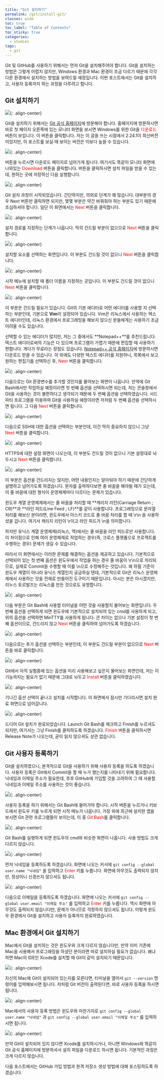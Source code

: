 ```yaml
---
title: "Git 설치하기"
permalink: /git/install-git/
classes: wide
toc: true
toc_label: "Table of Contents"
toc_sticky: true
categories:
  - studies
tags:
  - git
---
```


Git 및 GitHub를 사용하기 위해서는 먼저 Git을 설치해주어야 합니다. Git을 설치하는 방법은 그렇게 어렵지 않지만, Windows 환경과 Mac 환경이 조금 다르기 때문에 각각 다른 환경에서 설치하는 방법을 보여드릴 예정입니다. 이번 포스트에서는 Git을 설치하고, 사용자 등록까지 하는 과정을 다루려고 합니다.

## Git 설치하기

![](https://github.com/JoonsuRyu/images/blob/master/Git/001/01.png?raw=true){: .align-center}

Git을 설치하기 위해서는 [Git 공식 홈페이지](https://git-scm.com/)에 방문해야 합니다. 홈페이지에 방문하시면 바로 첫 페이지 오른쪽에 있는 모니터 화면을 보시면 Windows를 위한 Git을 <span style="color:red">다운로드</span> 버튼이 보입니다. 이 버튼을 클릭합니다. 저는 이 글을 쓰는 시점에서 2.24.1이 최신버전이었지만, 이 포스트를 보실 때 보이는 버전은 이보다 높을 수 있습니다.

![](https://github.com/JoonsuRyu/images/blob/master/Git/001/02.png?raw=true){: .align-center}

버튼을 누르시면 다운로드 페이지로 넘어가게 됩니다. 여기서도 똑같이 모니터 화면에 나와있는 <span style="color:red">Download</span> 버튼을 클릭합니다. 버튼을 클릭하시면 설치 파일을 받을 수 있는데, 원하는 곳에 저장하신 다음 실행합니다.

![](https://github.com/JoonsuRyu/images/blob/master/Git/001/03.png?raw=true){: .align-center}

Git 설치 과정이 시작되었습니다. 간단하지만, 의외로 단계가 꽤 많습니다. 대부분의 경우 Next 버튼만 클릭하면 되지만, 몇몇 부분은 약간 바꿔줘야 하는 부분도 있기 때문에 조심하셔야 합니다. 일단 이 화면에서는 <span style="color:red">Next</span> 버튼을 클릭합니다.

![](https://github.com/JoonsuRyu/images/blob/master/Git/001/04.png?raw=true){: .align-center}

설치 경로를 지정하는 단계가 나옵니다. 딱히 건드릴 부분이 없으므로 <span style="color:red">Next</span> 버튼을 클릭합니다.

![](https://github.com/JoonsuRyu/images/blob/master/Git/001/05.png?raw=true){: .align-center}

설치할 요소를 선택하는 화면입니다. 이 부분도 건드릴 것이 없으니 <span style="color:red">Next</span> 버튼을 클릭합니다.

![](https://github.com/JoonsuRyu/images/blob/master/Git/001/06.png?raw=true){: .align-center}

시작 메뉴에 설치할 때 폴더 이름을 지정하는 곳입니다. 이 부분도 건드릴 것이 없으니 <span style="color:red">Next</span> 버튼을 클릭합니다.

![](https://github.com/JoonsuRyu/images/blob/master/Git/001/07.png?raw=true){: .align-center}

이 부분은 건드릴 필요가 있습니다. Git의 기본 에디터로 어떤 에디터를 사용할 지 선택하는 부분인데, 기본으로 **Vim**이 설정되어 있습니다. Vim은 리눅스에서 사용하는 텍스트 에디터인데, 리눅스 환경에서 프로그래밍을 해보지 않으신 분들에게는 사용하기 조금 어려울 수도 있습니다.

선택할 수 있는 에디터가 많지만, 저는 그 중에서도 **Notepad++**를 추천드립니다. 텍스트 에디터로써의 기능은 다 있으며 프로그램이 가볍기 때문에 편집할 때 사용하기 편합니다. 게다가 무료라는 장점도 있습니다. [Notepad++ 공식 홈페이지](https://notepad-plus-plus.org/downloads/)에 방문하시면 다운로드 받을 수 있습니다. 이 외에도 다양한 텍스트 에디터를 지원하니, 목록에서 보고 원하는 편집기를 선택하신 후, <span style="color:red">Next</span> 버튼을 클릭합니다.

![](https://github.com/JoonsuRyu/images/blob/master/Git/001/08.png?raw=true){: .align-center}

다음으로는 Git 환경변수를 추가할 것인지를 물어보는 화면이 나옵니다. 만약에 Git Bash에서만 작업하실 예정이라면 첫 번째 옵션을 선택하시면 되는데, 저는 콘솔창에서 Git을 사용하는 것이 불편하다고 생각되기 때문에 두 번째 옵션을 선택하였습니다. 서드 파티 프로그램을 이용하여 Git을 사용하실 예정이라면 저처럼 두 번째 옵션을 선택하시면 됩니다. 그 다음 <span style="color:red">Next</span> 버튼을 클릭합니다.

![](https://github.com/JoonsuRyu/images/blob/master/Git/001/09.png?raw=true){: .align-center}

다음으로 SSH에 대한 옵션을 선택하는 부분인데, 이건 딱히 중요하지 않으니 그냥 <span style="color:red">Next</span> 버튼을 클릭합니다.

![](https://github.com/JoonsuRyu/images/blob/master/Git/001/10.png?raw=true){: .align-center}

HTTPS에 대한 설정 화면이 나오는데, 이 부분도 건드릴 것이 없으니 기본 설정대로 놔두시고 <span style="color:red">Next</span> 버튼을 클릭합니다.

![](https://github.com/JoonsuRyu/images/blob/master/Git/001/11.png?raw=true){: .align-center}

이 부분은 옵션을 건드리지는 않지만, 어떤 내용인지는 알아둬야 하기 때문에 간단하게 설명하고 넘어가도록 하겠습니다. 문자를 출력하다보면 줄 바꿈을 해야될 때가 오는데, 이 줄 바꿈에 대한 형식이 운영체제마다 다르다는 문제가 있습니다.

윈도우 계열 운영체제에서는 줄 바꿈을 처리할 때 **캐리지 리턴(Carriage Return ; CR)**과 **라인 피드(Line Feed ; LF)**를 같이 사용합니다. 프로그래밍으로 문자열 처리를 해보신 분이라면, 윈도우에서 아스키 코드로 줄 바꿈 처리를 할 때 \r\n 을 사용하셨을 겁니다. 여기서 캐리지 리턴이 \r이고 라인 피드가 \n을 의미합니다.

하지만 유닉스 계열 운영체제(리눅스, 맥)에서는 줄 바꿈을 라인 피드로만 사용합니다. 이 차이점으로 인해 여러 운영체제로 작업하는 경우(즉, 크로스 플랫폼으로 프로젝트를 수행하는 경우) 문제가 생길 수 있습니다.

따라서 이 화면에서는 이러한 문제를 해결하는 옵션을 제공하고 있습니다. 기본적으로 선택되어 있는 첫 번째 옵션은 윈도우에서 작업을 하는 경우 줄 바꿈이 \r\n으로 처리되므로, 실제로 Commit을 수행할 때 이를 \n으로 수정해주는 것입니다. 왜 하필 기준이 윈도우 계열이 아니라 유닉스 계열인지 궁금하실 텐데, 기본적으로 Git은 리눅스 운영체제에서 사용하는 것을 전제로 만들어진 도구이기 때문입니다. 아시는 분은 아시겠지만, 리누스 토르발즈는 리눅스를 만든 것으로도 유명합니다.

![](https://github.com/JoonsuRyu/images/blob/master/Git/001/12.png?raw=true){: .align-center}

다음 부분은 Git Bash에 사용할 터미널을 어떤 것을 사용할지 물어보는 화면입니다. 두 번째 옵션을 선택하게 되면 윈도우에 기본적으로 설치되어 있는 cmd를 사용하게 되고, 위의 옵션을 선택하면 MinTTY를 사용하게 됩니다. 큰 차이는 없으나 기본 설정이 첫 번째 옵션이므로, 건드리지 않고 <span style="color:red">Next</span> 버튼을 클릭하여 넘어가도록 하겠습니다.

![](https://github.com/JoonsuRyu/images/blob/master/Git/001/13.png?raw=true){: .align-center}

다음으로는 추가 옵션을 선택하는 부분인데, 이 부분도 건드릴 부분이 없으므로 <span style="color:red">Next</span> 버튼을 바로 클릭합니다.

![](https://github.com/JoonsuRyu/images/blob/master/Git/001/14.png?raw=true){: .align-center}

Git에서 아직 실험중에 있는 옵션을 미리 사용해보고 싶은지 물어보는 화면인데, 저는 이 기능까지는 필요가 없기 때문에 그대로 놔두고 <span style="color:red">Install</span> 버튼을 클릭하였습니다.

![](https://github.com/JoonsuRyu/images/blob/master/Git/001/15.png?raw=true){: .align-center}

기나긴 옵션 선택이 끝나고 설치를 시작합니다. 이 화면에서 잠시만 기다리시면 설치 완료 화면으로 넘어갑니다.

![](https://github.com/JoonsuRyu/images/blob/master/Git/001/16.png?raw=true){: .align-center}

드디어 Git 설치가 완료되었습니다. Launch Git Bash를 체크하고 Finish를 누르셔도 되지만, 여기서는 그냥 Finish를 클릭하도록 하겠습니다. <span style="color:red">Finish</span> 버튼을 클릭하시면 Release Note가 나오는데, 굳이 읽지 않으셔도 상관 없습니다.

## Git 사용자 등록하기

Git을 설치하였으니, 본격적으로 Git을 사용하기 위해 사용자 등록을 하도록 하겠습니다. 사용자 등록은 Git에서 Commit을 할 때 누가 했는지를 나타내기 위해 필요합니다. 닉네임과 이메일 주소가 필요한데, 추후 GitHub에 가입할 것을 고려하여 그 때 사용할 닉네임과 이메일 주소를 사용하는 것이 좋습니다.

![](https://github.com/JoonsuRyu/images/blob/master/Git/001/17.png?raw=true){: .align-center}

사용자 등록을 하기 위해서는 Git Bash에 들어가야 합니다. 시작 버튼을 누르거나 키보드에서 윈도우 키를 누르게 되면 시작 메뉴가 나옵니다. 가장 위에 최근에 설치한 앱을 보시면 Git 관련 프로그램들이 보이는데, 이 중 <span style="color:red">Git Bash</span>를 클릭합니다.

![](https://github.com/JoonsuRyu/images/blob/master/Git/001/18.png?raw=true){: .align-center}

Git Bash를 실행하게 되면 윈도우의 cmd와 비슷한 화면이 나옵니다. 사용 방법도 크게 다르지 않습니다.

![](https://github.com/JoonsuRyu/images/blob/master/Git/001/19.png?raw=true){: .align-center}

먼저 닉네임을 등록하도록 하겠습니다. 화면에 나오는 커서에 `git config --global user.name "닉네임"` 을 입력하고 <span style="color:red">Enter</span> 키를 누릅니다. 화면에 아무것도 출력되지 않지만, 정상이니 신경쓰지 않으셔도 됩니다.

![](https://github.com/JoonsuRyu/images/blob/master/Git/001/20.png?raw=true){: .align-center}

다음으로 이메일을 등록하도록 하겠습니다. 화면에 나오는 커서에 `git config --global user.email "이메일 주소"` 를 입력하고 <span style="color:red">Enter</span> 키를 누릅니다. 역시 화면에 아무것도 출력되지 않습니다만, 문제가 아니므로 걱정하지 않으셔도 됩니다. 이렇게 윈도우 환경에서 Git을 설치하고 사용자 등록까지 완료하였습니다.

## Mac 환경에서 Git 설치하기

Mac에서 Git을 설치하는 것은 윈도우와 크게 다르지 않습니다만, 만약 이미 기존에 Mac을 사용해서 프로그래밍을 하셨던 분이라면 따로 설치하실 필요가 없습니다. 왜냐하면 Mac의 IDE인 Xcode를 설치할 때 Git이 같이 설치되기 때문입니다.

![](https://github.com/JoonsuRyu/images/blob/master/Git/001/21.png?raw=true){: .align-center}

자신의 Mac에 Git이 설치되어 있는지를 모른다면, 터미널을 열어서 `git --version` 명령어를 입력해보시면 됩니다. 저처럼 Git 버전이 출력된다면, 바로 사용자 등록을 하시면 됩니다.

![](https://github.com/JoonsuRyu/images/blob/master/Git/001/22.png?raw=true){: .align-center}

Mac에서의 사용자 등록 방법은 윈도우와 마찬가지로 `git config --global user.name "닉네임"` 과 `git config --global user.email "이메일 주소"` 를 입력하시면 됩니다.

![](https://github.com/JoonsuRyu/images/blob/master/Git/001/23.png?raw=true){: .align-center}

만약 Git이 설치되어 있지 않다면 Xcode를 설치하시거나, 아니면 Windows와 똑같이 Git 공식 홈페이지에 방문하셔서 설치 파일을 다운로드 하시면 됩니다. 기본적인 과정은 크게 다르지 않습니다.

다음 포스트에서는 GitHub 가입 방법과 원격 저장소 생성 방법에 대해 포스팅하도록 하겠습니다.